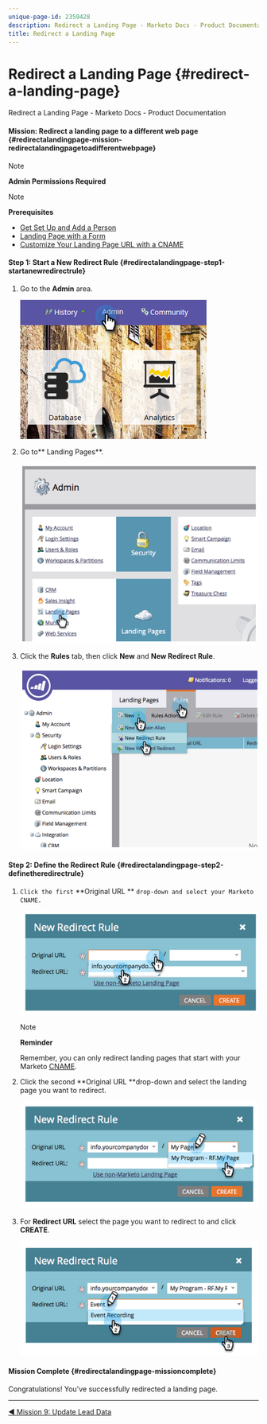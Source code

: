 ```yaml
---
unique-page-id: 2359428
description: Redirect a Landing Page - Marketo Docs - Product Documentation
title: Redirect a Landing Page
---
```


# Redirect a Landing Page {#redirect-a-landing-page}

Redirect a Landing Page - Marketo Docs - Product Documentation

#### Mission: Redirect a landing page to a different web page {#redirectalandingpage-mission-redirectalandingpagetoadifferentwebpage}

>[!NOTE]
>
>**Admin Permissions Required**

>[!NOTE]
>
>**Prerequisites**
>
>* [Get Set Up and Add a Person](get-set-up-and-add-a-person.md)
>* [Landing Page with a Form](landing-page-with-a-form.md)
>* [Customize Your Landing Page URL with a CNAME](../../../welcome-to-marketo-docs/product-docs/demand-generation/landing-pages/landing-page-actions/customize-your-landing-page-urls-with-a-cname.md)
>

#### Step 1: Start a New Redirect Rule {#redirectalandingpage-step1-startanewredirectrule}

1. Go to the **Admin** area.

   ![](assets/admin.png)

1. Go to** Landing Pages**.

   ![](assets/image2014-9-24-13-3a28-3a43.png)

1. Click the **Rules** tab, then click **New** and **New Redirect Rule**.

   ![](assets/image2014-9-24-13-3a28-3a59.png)

#### Step 2: Define the Redirect Rule {#redirectalandingpage-step2-definetheredirectrule}

1. `Click the first` **Original URL ** `drop-down and select your Marketo CNAME.`

   ![](assets/image2014-9-24-13-3a30-3a33.png)

   >[!NOTE]
   >
   >**Reminder**
   >
   >
   >Remember, you can only redirect landing pages that start with your Marketo [CNAME](../../../welcome-to-marketo-docs/product-docs/demand-generation/landing-pages/landing-page-actions/customize-your-landing-page-urls-with-a-cname.md).

1. Click the second **Original URL **drop-down and select the landing page you want to redirect.

   ![](assets/image2014-9-24-13-3a30-3a50.png)

1. For **Redirect URL** select the page you want to redirect to and click **CREATE**.

   ![](assets/image2014-9-24-13-3a31-3a10.png)

#### Mission Complete {#redirectalandingpage-missioncomplete}

Congratulations! You've successfully redirected a landing page.  

---

[◄ Mission 9: Update Lead Data](update-person-data.md) 